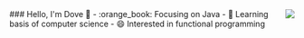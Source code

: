 <img align="right" src="https://github-readme-stats.vercel.app/api?username=dragondove&show_icons=true&icon_color=CE1D2D&text_color=718096&bg_color=ffffff&hide_title=true" />
### Hello, I'm Dove 👋
- :orange_book: Focusing on Java
- 🌱 Learning basis of computer science
- 😄 Interested in functional programming

